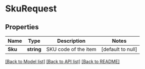 # SkuRequest

## Properties
Name | Type | Description | Notes
------------ | ------------- | ------------- | -------------
**Sku** | **string** | SKU code of the item | [default to null]

[[Back to Model list]](../README.md#documentation-for-models) [[Back to API list]](../README.md#documentation-for-api-endpoints) [[Back to README]](../README.md)


